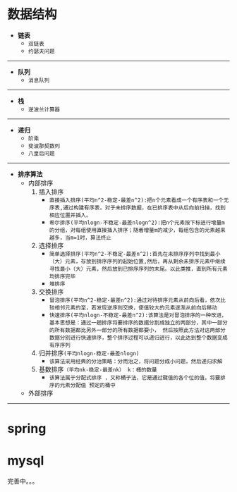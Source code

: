 # 数据结构
- **链表**
   + `双链表`
   + `约瑟夫问题`
***

- **队列**
   + `消息队列`
***

- **栈**
   + `逆波兰计算器`
***

- **递归**
   + `阶乘`
   + `斐波那契数列`
   + `八皇后问题`
***

- **排序算法**
   + 内部排序
     1. 插入排序
        * `直接插入排序(平均n^2-稳定-最差n^2):把n个元素看成一个有序表和一个无序表,通过构建有序表，对于未排序数据，在已排序表中从后向前扫描，找到相应位置并插入。`
        * `希尔排序(平均nlogn-不稳定-最差nlogn^2):把n个元素按下标进行增量m的分组，对每组使用直接插入排序；随着增量m的减少，每组包含的元素越来越多，当m=1时，算法终止`
     2. 选择排序
        * `简单选择排序(平均n^2-不稳定-最差n^2):首先在未排序序列中找到最小（大）元素，存放到排序序列的起始位置,然后，再从剩余未排序元素中继续寻找最小（大）元素，然后放到已排序序列的末尾。以此类推，直到所有元素均排序完毕`
        * `堆排序`
     3. 交换排序
        * `冒泡排序(平均n^2-稳定-最差n^2):通过对待排序元素从前向后看，依次比较相邻元素的至，若发现逆序则交换，使值较大的元素逐渐从前向后移动`
        * `快速排序(平均nlogn-不稳定-最差n^2):该算法是对冒泡排序的一种改进，
                    基本思想是：通过一趟排序将要排序的数据分割成独立的两部分，其中一部分的所有数据都比另外一部分的所有数据都要小，
                    然后按照此方法对这两部分数据分别进行快速排序，整个排序过程可以递归进行，以此达到整个数据变成有序序列`
     4. 归并排序`(平均nlogn-稳定-最差nlogn)`
        * `该算法采用经典的分治策略：分而治之，将问题分成小问题，然后递归求解`
     5. 基数排序`（平均nk-稳定-最差nk） k：桶的数量`
        * `该算法属于分配式排序 ，又称桶子法，它是通过键值的各个位的值，将要排序的元素分配值 预定的桶中`
   + 外部排序
***    


# spring

# mysql

完善中。。。
